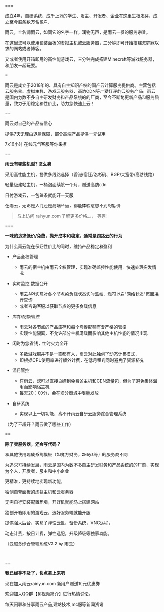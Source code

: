 ===

成立4年，自研系统，成千上万的学生、服主、开发者、企业在这里生根发芽，成立至今服务数万名客户，

雨云，全名润雨云，如同它的名字一样，润物无声，是雨云一贯的服务宗旨。

在这里您可以使用预装面板的虚拟主机或云服务器，三分钟即可开始搭建您梦寐以求的网站或者博客。

又或者使用开箱即用的高性能游戏云，三分钟完成搭建Minecraft等游戏服务器，和朋友一起玩耍。

=

雨云是成立于2018年的、具有自主知识产权的国产云计算服务提供商。主营包括云服务器、虚拟主机、游戏云服务器、高防CDN等广受好评的云服务产品。雨云是国内为数不多自主研发财务和产品系统的的厂商，至今不断地更新产品和服务质量，致力于用稳定和性价比，助力您快速上云！

==

雨云对自己的产品有信心

提供7天无理由退款保障，部分高端产品提供一元试用

7x16小时 在线元气客服等你来撩

==

**雨云有哪些机型? 怎么卖**

采用高性能主机，提供多线路选择（香港/宿迁/洛杉矶、BGP/大宽带/高防线路）

轻量级建站主机，一桶泡面续航一个月，赠送高防cdn

日付游戏云，一包辣条就能开一天服

在雨云，无论是入门还是高端产品，都能体验意想不到的低价

> 马上访问 rainyun.com  了解更多价格。。， 等等!

===

**一味的追求低价/免费，抛开成本和稳定，通常是跑路云的行为**

为什么雨云能在保证性价比的同时，维持产品稳定和盈利

* 产品全权管理

  * 雨云的宿主机由雨云全权管理，实现准确监控性能使用，快速处理突发情况
* 实时监控,数据公开

  * 雨云API实现对各个节点的负载状态实时监控，您可以在"网络状态"页面进行查询
  * 或者咨询客服以获取节点的更多负载信息
* 库存/配额管控

  * 雨云对各节点的产品库存和每个套餐配额有着严格的管控
  * 实现性能隔离，不允许部分主机满载而影响其他主机性能的情况出现
* 闲时为您省钱，忙时火力全开

  * 多数游戏服并不是一直都有人，雨云对此独创了动态计费模式，
  * 即根据CPU使用率进行额外计费，在低月租的同时避免了资源挤兑
* 滥用管控

  * 在雨云，您可以直接白嫖到免费的主机和CDN流量包，但为了避免集体滥用而影响宿主机
  * 每天20：00分，会在积分商城中限量发放
* 自研系统

  * 实现以上一切功能，离不开雨云自研云服务综合管理系统

（为了不超开？雨云做了哪些工作）

==

**除了卖服务器，还会写代码？**

和其他使用现成系统模板（如魔方财务，zkeys等）的服务商不同

为追求可持续发展，雨云是国内为数不多自主研发财务和产品系统的的厂商，实现为个人，开发者，服主和中小企业

更精准，更持续地实现新功能。

独创自带面板的虚拟主机和云服务器

无需自行安装配置环境，开好机就能马上搭建网站

独创开箱即用的游戏云，选好服务端就能开服

提供强大后台，实现了弹性云盘，备份系统，VNC远程，

动态计费，按日计费，弹性选配，升级降级等独家功能。

（云服务综合管理系统V3.2 by 雨云）

‍

==

**我已经等不及了，快点拿上来吧**

现在加入雨云rainyun.com 新用户赠送10元优惠券

欢迎加入QQ群【见视频简介】进行热情讨论。

每天闲聊和分享雨云产品,建站技术,mc服等新闻资讯